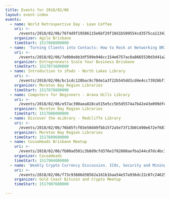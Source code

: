 ```yaml
---
title: Events for 2018/02/06
layout: event-index
events:
  - name: World Retrospective Day - Lean Coffee
    uri: >-
      /events/2018/02/06/76f4d9f19586115e6bf29f10d1b509554cd3575ca1134396adea5d0b20e26a1a
    organizer: Agile Brisbane
    timeStart: 1517868000000
  - name: 'Turning Clients into Contacts: How to Rock at Networking BRISBANE Workshop'
    uri: >-
      /events/2018/02/06/7e0b0ebb3df599e946cc154e6757ac8a8665530d3d41a27dc5d395716221fe84
    organizer: Entrepreneurs Scale Your Business Brisbane
    timeStart: 1517871600000
  - name: Introduction to iPads - North Lakes Library
    uri: >-
      /events/2018/02/06/bc1cdc128bac9c70de1a3f22b545dd1cd4e4cc73926bf1106e1254ccabff9078
    organizer: Moreton Bay Region Libraries
    timeStart: 1517878800000
  - name: Computers for Beginners - Arana Hills Library
    uri: >-
      /events/2018/02/06/e57ac390aea828ca515e5cc5b5d5574a7b42e43e099dfe460bbf67306d6b7557
    organizer: Moreton Bay Region Libraries
    timeStart: 1517886000000
  - name: Discover the eLibrary - Redcliffe Library
    uri: >-
      /events/2018/02/06/76b85fcf03e50d49fbb15f2a5e73f13b01490e672ef68766c6f61601f9f27c7a
    organizer: Moreton Bay Region Libraries
    timeStart: 1517889600000
  - name: CocoaHeads Brisbane Meetup
    uri: >-
      /events/2018/02/06/fb00ad501c3b8d9cfd376e1f82808aefba244cd7dc4bc19242d74f263728b99c
    organizer: CocoaHeads
    timeStart: 1517904000000
  - name: 'Weekly Crypto Currency Discussion. ICOs, Security and Mining and more'
    uri: >-
      /events/2018/02/06/f73c93686d38562a161b1baa54e57a936dc22c07c2462581deb348f12122b134
    organizer: Gold Coast Bitcoin and Crypto Meetup
    timeStart: 1517907600000

---
```

